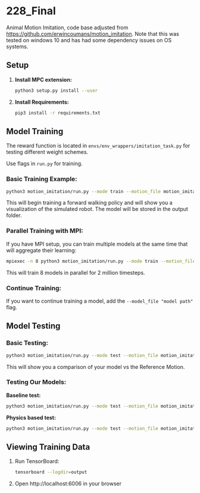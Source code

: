 # 228_Final

Animal Motion Imitation, code base adjusted from https://github.com/erwincoumans/motion_imitation. Note that this was tested on windows 10 and has had some dependency issues on OS systems. 

## Setup

1. **Install MPC extension:**
   ```bash
   python3 setup.py install --user
   ```

2. **Install Requirements:**
   ```bash
   pip3 install -r requirements.txt
   ```

## Model Training

The reward function is located in `envs/env_wrappers/imitation_task.py` for testing different weight schemes.

Use flags in `run.py` for training.

### Basic Training Example:
```bash
python3 motion_imitation/run.py --mode train --motion_file motion_imitation/data/motions/dog_pace.txt --int_save_freq 10000000 --visualize
```

This will begin training a forward walking policy and will show you a visualization of the simulated robot. The model will be stored in the output folder.

### Parallel Training with MPI:
If you have MPI setup, you can train multiple models at the same time that will aggregate their learning:

```bash
mpiexec -n 8 python3 motion_imitation/run.py --mode train --motion_file motion_imitation/data/motions/dog_pace.txt --int_save_freq 10000000 --total_timesteps 2000000
```

This will train 8 models in parallel for 2 million timesteps.

### Continue Training:
If you want to continue training a model, add the `--model_file "model path"` flag.

## Model Testing

### Basic Testing:
```bash
python3 motion_imitation/run.py --mode test --motion_file motion_imitation/data/motions/dog_pace.txt --model_file "model_path" --visualize
```

This will show you a comparison of your model vs the Reference Motion.

### Testing Our Models:

**Baseline test:**
```bash
python3 motion_imitation/run.py --mode test --motion_file motion_imitation/data/motions/dog_pace.txt --model_file output/Baseline/baseline_2to10mill.zip --visualize
```

**Physics based test:**
```bash
python3 motion_imitation/run.py --mode test --motion_file motion_imitation/data/motions/dog_pace.txt --model_file output/Physics_trained/Physics_2to10mill.zip --visualize
```

## Viewing Training Data

1. Run TensorBoard:
   ```bash
   tensorboard --logdir=output
   ```

2. Open http://localhost:6006 in your browser